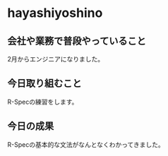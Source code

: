 # hayashiyoshino

## 会社や業務で普段やっていること

2月からエンジニアになりました。

## 今日取り組むこと

R-Specの練習をします。

## 今日の成果

R-Specの基本的な文法がなんとなくわかってきました。
